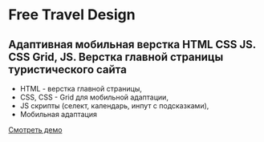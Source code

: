 # Free Travel Design

## Адаптивная  мобильная верстка HTML CSS JS. CSS Grid, JS.  Верстка главной страницы туристического сайта

- HTML - верстка главной страницы,
- CSS, CSS - Grid для мобильной адаптации,
- JS скрипты (селект, календарь, инпут с подсказками),
- Мобильная адаптация

[Смотреть демо](https://kovalchuk-alexandr.github.io/2rism/)
